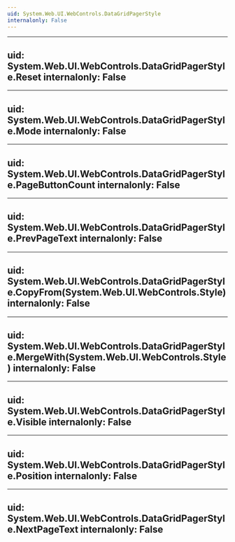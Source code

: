 ```yaml
---
uid: System.Web.UI.WebControls.DataGridPagerStyle
internalonly: False
---
```


---
uid: System.Web.UI.WebControls.DataGridPagerStyle.Reset
internalonly: False
---

---
uid: System.Web.UI.WebControls.DataGridPagerStyle.Mode
internalonly: False
---

---
uid: System.Web.UI.WebControls.DataGridPagerStyle.PageButtonCount
internalonly: False
---

---
uid: System.Web.UI.WebControls.DataGridPagerStyle.PrevPageText
internalonly: False
---

---
uid: System.Web.UI.WebControls.DataGridPagerStyle.CopyFrom(System.Web.UI.WebControls.Style)
internalonly: False
---

---
uid: System.Web.UI.WebControls.DataGridPagerStyle.MergeWith(System.Web.UI.WebControls.Style)
internalonly: False
---

---
uid: System.Web.UI.WebControls.DataGridPagerStyle.Visible
internalonly: False
---

---
uid: System.Web.UI.WebControls.DataGridPagerStyle.Position
internalonly: False
---

---
uid: System.Web.UI.WebControls.DataGridPagerStyle.NextPageText
internalonly: False
---
